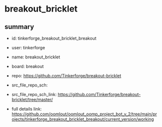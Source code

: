 # breakout_bricklet
 
## summary 
* id: tinkerforge_breakout_bricklet_breakout
* user: tinkerforge
* name: breakout_bricklet
* board: breakout
* repo: https://github.com/Tinkerforge/breakout-bricklet



* src_file_repo_sch: 
* src_file_repo_sch_link: https://github.com/Tinkerforge/breakout-bricklet/tree/master/
* full details link: https://github.com/oomlout/oomlout_oomp_project_bot_v_2/tree/main/projects/tinkerforge_breakout_bricklet_breakout/current_version/working  







